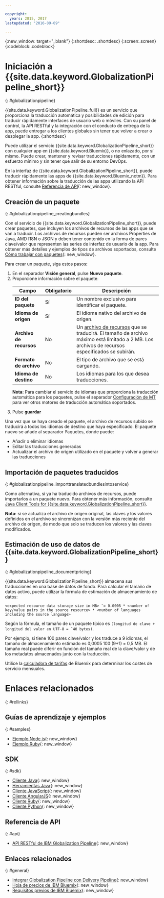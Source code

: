 ```yaml
---

copyright:
  years: 2015, 2017
lastupdated: "2016-09-09"

---
```


{:new_window: target="_blank"}
{:shortdesc: .shortdesc}
{:screen:.screen}
{:codeblock:.codeblock}


# Iniciación a {{site.data.keyword.GlobalizationPipeline_short}}
{: #globalizationpipeline}

{{site.data.keyword.GlobalizationPipeline_full}} es un servicio que proporciona la traducción automática y posibilidades de edición para traducir rápidamente interfaces de usuario web o móviles. Con su panel de control, la API RESTful y la integración con el conducto de entrega de la app, puede entregar a los clientes globales sin tener que volver a crear o desplegar la app.
{:shortdesc}

Puede utilizar el servicio {{site.data.keyword.GlobalizationPipeline_short}} con cualquier app en {{site.data.keyword.Bluemix}}, o no enlazado, por sí mismo. Puede crear, mantener y revisar traducciones rápidamente, con un esfuerzo mínimo y sin tener que salir de su entorno DevOps.

En la interfaz de {{site.data.keyword.GlobalizationPipeline_short}}, puede traducir rápidamente las apps de {{site.data.keyword.Bluemix_notm}}. Para obtener información sobre la traducción de las apps utilizando la API RESTful, consulte [Referencia de API](https://gp-rest.ng.bluemix.net/translate/swagger/index.html){: new_window}. 


## Creación de un paquete
{: #globalizationpipeline_creatingbundles}

Con el servicio de {{site.data.keyword.GlobalizationPipeline_short}}, puede crear paquetes, que incluyen los archivos de recursos de las apps que se van a traducir. Los archivos de recursos pueden ser archivos Properties de Java, AMD I18N o JSON y deben tener contenido en la forma de pares clave/valor que representen las series de interfaz de usuario de la app.  Para obtener más detalles y ejemplos de tipos de archivos soportados, consulte [Cómo trabajar con paquetes](./bundles.html){: new_window}.

Para crear un paquete, siga estos pasos:

<ol>
<li>En el separador <strong>Visión general</strong>, pulse <strong>Nuevo paquete</strong>.</li>

<li>Proporcione información sobre el paquete:</li>
<table>
<thead>
<tr>
<th>Campo</th>
<th>Obligatorio</th>
<th>Descripción</th>
</tr>
</thead>
<tbody>
<tr>
<td><strong>ID del paquete</strong></td>
<td>Sí</td>
<td>Un nombre exclusivo para identificar el paquete.</td>
</tr>
<tr>
<td><strong>Idioma de origen</strong></td>
<td>Sí</td>
<td>El idioma nativo del archivo de origen.</td>
</tr>
<tr>
<td><strong>Archivo de recursos</strong></td>
<td>No</td>
<td>Un <a href=https://new-console.ng.bluemix.net/docs/services/GlobalizationPipeline/bundles.html>archivo de recursos</a> que se traducirá. El tamaño de archivo máximo está limitado a 2 MB. Los archivos de recursos especificados se subirán.</td>
</tr>
<tr>
<td><strong>Formato de archivo</strong></td>
<td>No</td>
<td>El tipo de archivo que se está cargando.</td>
</tr>
<tr>
<td><strong>Idioma de destino</strong></td>
<td>No</td>
<td>Los idiomas para los que desea traducciones.</td>
</tr>
</tbody>
</table>

<p><strong>Nota:</strong> Para cambiar el servicio de idiomas que proporciona la traducción automática para los paquetes, pulse el separador <a href=https://new-console.ng.bluemix.net/docs/services/GlobalizationPipeline/managing_translations.html#globalizationpipeline_service_to_service>Configuración de MT</a> para ver otros motores de traducción automática soportados.</p>

<li>Pulse <strong>guardar</strong></li></ol>


Una vez que se haya creado el paquete, el archivo de recursos subido se traducirá a todos los idiomas de destino que haya especificado. El paquete nuevo se añade al separador Paquetes, donde puede:

* Añadir o eliminar idiomas
* Editar las traducciones generadas
* Actualizar el archivo de origen utilizado en el paquete y volver a generar las traducciones

## Importación de paquetes traducidos
{: #globalizationpipeline_importtranslatedbundlesintoservice}

Como alternativa, si ya ha traducido archivos de recursos, puede importarlos a un paquete nuevo. Para obtener más información, consulte [Java Client Tools for {{site.data.keyword.GlobalizationPipeline_short}}](https://github.com/IBM-Bluemix/gp-java-tools).

**Nota:** si se actualiza el archivo de origen original, las claves y los valores definidos en el archivo se sincronizan con la versión más reciente del archivo de origen, de modo que solo se traducen los valores y las claves modificados.

## Estimación de uso de datos de {{site.data.keyword.GlobalizationPipeline_short}}
{: #globalizationpipeline_documentpricing}

{{site.data.keyword.GlobalizationPipeline_short}} almacena sus traducciones en una base de datos de fondo. Para calcular el tamaño de datos activo, puede utilizar la fórmula de estimación de almacenamiento de datos:

`<expected resource data storage size in MB> ˜= 0.0005 * <number of key/value pairs in the source resource> * <number of languages including the source language>`

Según la fórmula, el tamaño de un paquete típico es `(longitud de clave + longitud del valor en UTF-8 = ˜40 bytes)`.

Por ejemplo, si tiene 100 pares clave/valor y los traduce a 9 idiomas, el tamaño de almacenamiento estimado es 0,0005 100 (9+1) = 0,5 MB. El tamaño real puede diferir en función del tamaño real de la clave/valor y de los metadatos almacenados junto con la traducción.

Utilice la [calculadora de tarifas](https://console.ng.bluemix.net/?direct=classic/#/pricing/cloudOEPaneId=pricing&paneId=pricingSheet&orgGuid=127a45f4-4461-4d5b-a26b-6dc2fdd1a3a2&spaceGuid=208fb1ff-413b-4fd9-9615-e8226062d0f3) de Bluemix para determinar los costes de servicio mensuales.


# Enlaces relacionados
{: #rellinks}
## Guías de aprendizaje y ejemplos
{: #samples}

* [Ejemplo Node.js](https://github.com/IBM-Bluemix/gp-nodejs-sample){: new_window}
* [Ejemplo Ruby](https://github.com/IBM-Bluemix/gp-ruby-sample){: new_window}

## SDK
{: #sdk}

* [Cliente Java](https://github.com/IBM-Bluemix/gp-java-client){: new_window}
* [Herramientas Java](https://github.com/IBM-Bluemix/gp-java-tools){: new_window}
* [Cliente JavaScript](https://github.com/IBM-Bluemix/gp-js-client){: new_window}
* [Cliente AngularJS](https://github.com/IBM-Bluemix/gp-angular-client){: new_window}
* [Cliente Ruby](https://github.com/IBM-Bluemix/gp-ruby-client){: new_window}
* [Cliente Python](https://github.com/IBM-Bluemix/gp-python-client){: new_window}

## Referencia de API
{: #api}

* [API RESTful de IBM Globalization Pipeline](https://gp-rest.ng.bluemix.net/translate/swagger/index.html){: new_window}

## Enlaces relacionados
{: #general}

* [Integrar Globalization Pipeline con Delivery Pipeline](https://hub.jazz.net/docs/deploy_ext/#globalize){: new_window}
* [Hoja de precios de IBM Bluemix](https://www.ng.bluemix.net/#/pricing){: new_window}
* [Requisitos previos de IBM Bluemix](https://developer.ibm.com/bluemix/support/#prereqs){: new_window}
